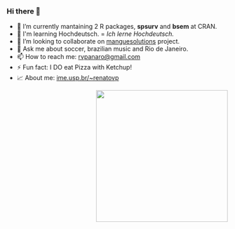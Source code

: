 ### Hi there 👋

  
- 🔭 I’m currently mantaining 2 R packages, **spsurv** and **bsem** at CRAN.
- 🌱 I'm learning Hochdeutsch. = *Ich lerne Hochdeutsch.*
- 👯 I’m looking to collaborate on [manguesolutions](https://github.com/manguesolutions) project.
- 💬 Ask me about soccer, brazilian music and Rio de Janeiro.
- 📫 How to reach me: rvpanaro@gmail.com
- ⚡ Fun fact: I DO eat Pizza with  Ketchup!
- :chart_with_upwards_trend: About me: [ime.usp.br/~renatovp](https://ime.usp.br/~renatovp)

<img src="https://raw.githubusercontent.com/rvpanaro/rvpanaro/master/myoctocat.png" width=300 style="float:right"/>
